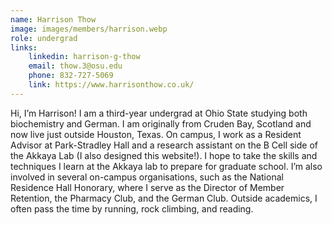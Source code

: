 ```yaml
---
name: Harrison Thow
image: images/members/harrison.webp
role: undergrad
links:
    linkedin: harrison-g-thow
    email: thow.3@osu.edu
    phone: 832-727-5069
    link: https://www.harrisonthow.co.uk/
---
```


Hi, I’m Harrison! I am a third-year undergrad at Ohio State studying both biochemistry and German. I am originally from Cruden Bay, Scotland and now live just outside Houston, Texas. On campus, I work as a Resident Advisor at Park-Stradley Hall and a research assistant on the B Cell side of the Akkaya Lab (I also designed this website!). I hope to take the skills and techniques I learn at the Akkaya lab to prepare for graduate school. I’m also involved in several on-campus organisations, such as the National Residence Hall Honorary, where I serve as the Director of Member Retention, the Pharmacy Club, and the German Club. Outside academics, I often pass the time by running, rock climbing, and reading.